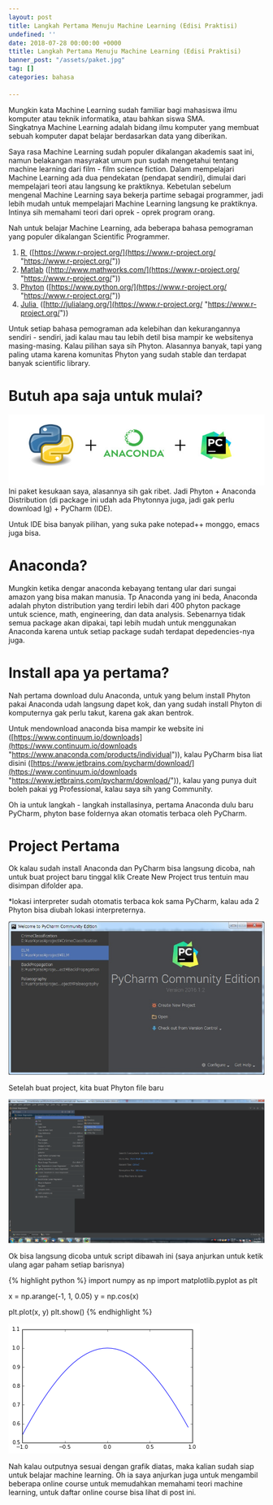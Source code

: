 ```yaml
---
layout: post
title: Langkah Pertama Menuju Machine Learning (Edisi Praktisi)
undefined: ''
date: 2018-07-28 00:00:00 +0000
ttitle: Langkah Pertama Menuju Machine Learning (Edisi Praktisi)
banner_post: "/assets/paket.jpg"
tag: []
categories: bahasa

---
```

Mungkin kata Machine Learning sudah familiar bagi mahasiswa ilmu komputer atau teknik informatika, atau bahkan siswa SMA. Singkatnya Machine Learning adalah bidang ilmu komputer yang membuat sebuah komputer dapat belajar berdasarkan data yang diberikan.

Saya rasa Machine Learning sudah populer dikalangan akademis saat ini, namun belakangan masyrakat umum pun sudah mengetahui tentang machine learning dari film - film science fiction. Dalam mempelajari Machine Learning ada dua pendekatan (pendapat sendiri), dimulai dari mempelajari teori atau langsung ke praktiknya. Kebetulan sebelum mengenal Machine Learning saya bekerja partime sebagai programmer, jadi lebih mudah untuk mempelajari Machine Learning langsung ke praktiknya. Intinya sih memahami teori dari oprek - oprek program orang.

Nah untuk belajar Machine Learning, ada beberapa bahasa pemograman yang populer dikalangan Scientific Programmer.

1. [R ](https://www.r-project.org/) ([https://www.r-project.org/](https://www.r-project.org/ "https://www.r-project.org/"))
2. [Matlab](http://www.mathworks.com/) ([http://www.mathworks.com/](https://www.r-project.org/ "https://www.r-project.org/"))
3. [Phyton](https://www.python.org/) ([https://www.python.org/](https://www.r-project.org/ "https://www.r-project.org/"))
4. [Julia ](http://julialang.org/) ([http://julialang.org/](https://www.r-project.org/ "https://www.r-project.org/"))

Untuk setiap bahasa pemograman ada kelebihan dan kekurangannya sendiri - sendiri, jadi kalau mau tau lebih detil bisa mampir ke websitenya masing-masing. Kalau pilihan saya sih Phyton. Alasannya banyak, tapi yang paling utama karena komunitas Phyton yang sudah stable dan terdapat banyak scientific library.

# **Butuh apa saja untuk mulai?**

![Paket Hot Scientific Programmer](/assets/paket.jpg "Paket Hot Scientific Programmer")
Ini paket kesukaan saya, alasannya sih gak ribet. Jadi Phyton + Anaconda Distribution (di package ini udah ada Phytonnya juga, jadi gak perlu download lg) + PyCharm (IDE).

Untuk IDE bisa banyak pilihan, yang suka pake notepad++ monggo, emacs juga bisa.

# **Anaconda?**

Mungkin ketika dengar anaconda kebayang tentang ular dari sungai amazon yang bisa makan manusia. Tp Anaconda yang ini beda, Anaconda adalah phyton distribution yang terdiri lebih dari 400 phyton package untuk science, math, engineering, dan data analysis. Sebenarnya tidak semua package akan dipakai, tapi lebih mudah untuk menggunakan Anaconda karena untuk setiap package sudah terdapat depedencies-nya juga.

# **Install apa ya pertama?**

Nah pertama download dulu Anaconda, untuk yang belum install Phyton pakai Anaconda udah langsung dapet kok, dan yang sudah install Phyton di komputernya gak perlu takut, karena gak akan bentrok.

Untuk mendownload anaconda bisa mampir ke website ini ([https://www.continuum.io/downloads](https://www.continuum.io/downloads "https://www.anaconda.com/products/individual")), kalau PyCharm bisa liat disini ([https://www.jetbrains.com/pycharm/download/](https://www.continuum.io/downloads "https://www.jetbrains.com/pycharm/download/")), kalau yang punya duit boleh pakai yg Professional, kalau saya sih yang Community.

Oh ia untuk langkah - langkah installasinya, pertama Anaconda dulu baru PyCharm, phyton base foldernya akan otomatis terbaca oleh PyCharm.

# **Project Pertama**

Ok kalau sudah install Anaconda dan PyCharm bisa langsung dicoba, nah untuk buat project baru tinggal klik Create New Project trus tentuin mau disimpan difolder apa.

\*lokasi interpreter sudah otomatis terbaca kok sama PyCharm, kalau ada 2 Phyton bisa diubah lokasi interpreternya.

![Tampilan awal PyCharm](/assets/pycharm.jpg "Tampilan awal PyCharm")

Setelah buat project, kita buat Phyton file baru

![](/assets/firstfile.png)

Ok bisa langsung dicoba untuk script dibawah ini (saya anjurkan untuk ketik ulang agar paham setiap barisnya)

{% highlight python %}
import numpy as np
import matplotlib.pyplot as plt

x = np.arange(-1, 1, 0.05)
y = np.cos(x)

plt.plot(x, y)
plt.show()
{% endhighlight %}

![](/assets/graph.png)

Nah kalau outputnya sesuai dengan grafik diatas, maka kalian sudah siap untuk belajar machine learning. Oh ia saya anjurkan juga untuk mengambil beberapa online course untuk memudahkan memahami teori machine learning, untuk daftar online course bisa lihat di post ini.